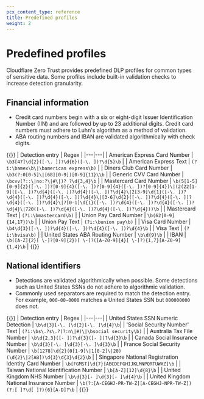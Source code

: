 ```yaml
---
pcx_content_type: reference
title: Predefined profiles
weight: 2
---
```


# Predefined profiles

Cloudflare Zero Trust provides predefined DLP profiles for common types of sensitive data. Some profiles include built-in validation checks to increase detection granularity.

## Financial information

- Credit card numbers begin with a six or eight-digit Issuer Identification Number (IIN) and are followed by up to 23 additional digits. Credit card numbers must adhere to Luhn's algorithm as a method of validation.
- ABA routing numbers and IBAN are validated algorithmically with check digits.

{{<table-wrap>}}
| Detection entry | Regex |
|---|---|
| American Express Card Number | `\b3[47]\d{2}([-\. ])?\d{6}([-\. ])?\d{5}\b` |
| American Express Text | `(?i:\bamex\b\|\bamerican express\b)` |
| Diners Club Card Number | `\b3(?:0[0-5]\|[68][0-9])[0-9]{11}\\b` |
| Generic CVV Card Number | `\bcvv(?::\|no:?\|#\|)? ?\d{3,4}\b` |
| Mastercard Card Number | `\b(5[1-5][0-9]{2}([-\. ])?[0-9]{4}([-\. ])?[0-9]{4}([-\. ])?[0-9]{4})\|(2(22[1-9]([-\. ])?\d{4}([-\. ])?\d{4}([-\. ])?\d{4}\|2[3-9]\d{1}([-\. ])?\d{4}([-\. ])?\d{4}([-\. ])?\d{4}\|[3-6]\d{2}([-\. ])?\d{4}([-\. ])?\d{4}([-\. ])?\d{4}\|7[0-1]\d{1}([-\. ])?\d{4}([-\. ])?\d{4}([-\. ])?\d{4}\|720([-\. ])?\d{4}([-\. ])?\d{4}([-\. ])?\d{4}))\b` |
| Mastercard Text | `(?i:\bmastercard\b)` |
| Union Pay Card Number | `\b(62[0-9]{14,17})\b` |
| Union Pay Text | `(?i:\bunion pay\b)` |
| Visa Card Number | `\b4\d{3}([-\. ])?\d{4}([-\. ])?\d{4}([-\. ])?\d{4}\b` |
| Visa Text | `(?i:\bvisa\b)` |
| United States ABA Routing Number | `\b\d{9}\b` |
| IBAN | `\b([A-Z]{2}[ \-]?[0-9]{2})[ \-]?([A-Z0-9]{4}[ \-]?){1,7}[A-Z0-9]{1,4}\b` |
{{</table-wrap>}}

## National identifiers

- Detections are validated algorithmically when possible. Some detections such as United States SSNs do not adhere to algorithmic validation.
- Commonly used separators are required to match the detection entry. For example, `000-00-0000` matches a United States SSN but `000000000` does not.

{{<table-wrap>}}
| Detection entry | Regex |
|---|---|
| United States SSN Numeric Detection | `\b\d{3}[-\. ]\d{2}[-\. ]\d{4}\b`|
| 'Social Security Number' Text | `(?i:\bs\.?s\.?(?:n\|#)\|\bsocial security\b)` |
| Australia Tax File Number | `\b\d{2,3}([- ])?\d{3}([- ])?\d{3}\b` |
| Canada Social Insurance Number | `\b\d{3}[-\. ]\d{3}[-\. ]\d{3}\b` |
| France Social Security Number | `\b[1278]\d{2}(0[1-9]\|1[0-2]\|20)(\d{2}\|2[AB])\d{3}\d{3}\d{2}\b` |
| Singapore National Registration Identity Card Number | `\b[FGMST]\d{7}[ABCDEFGHIJKLMNPQRTUWXZ]\b` |
| Taiwan National Identification Number | `\b[A-Z][12]\d{8}\b` |
| United Kingdom NHS Number | `\b\d{3}[- ]\d{3}[- ]\d{4}\b` |
| United Kingdom National Insurance Number | `\b(?:[A-CEGHJ-PR-TW-Z][A-CEGHJ-NPR-TW-Z])(?:[ ]?\d[ ]?){6}[A-D]?\b` |
{{</table-wrap>}}
